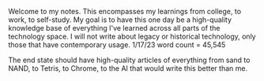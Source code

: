 
Welcome to my notes. This encompasses my learnings from college, to work, to self-study. My goal is to have this one day be a high-quality knowledge base of everything I've learned across all parts of the technology space. I will not write about legacy or historical technology, only those that have contemporary usage. 1/17/23 word count = 45,545

The end state should have high-quality articles of everything from sand to NAND, to Tetris, to Chrome, to the AI that would write this better than me.